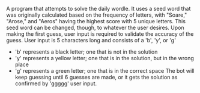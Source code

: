 A program that attempts to solve the daily wordle.
It uses a seed word that was originally calculated based on the frequency of letters, with "Soare," "Arose," and "Aeros" having the highest score with 5 unique letters. This seed word can be changed, though, to whatever the user desires.
Upon making the first guess, user input is required to validate the accuracy of the guess. User input is 5 characters long and consists of a 'b', 'y', or 'g'
- 'b' represents a black letter; one that is not in the solution
- 'y' represents a yellow letter; one that is in the solution, but in the wrong place
- 'g' represents a green letter; one that is in the correct space
The bot will keep guessing until 6 guesses are made, or it gets the solution as confirmed by 'ggggg' user input. 
